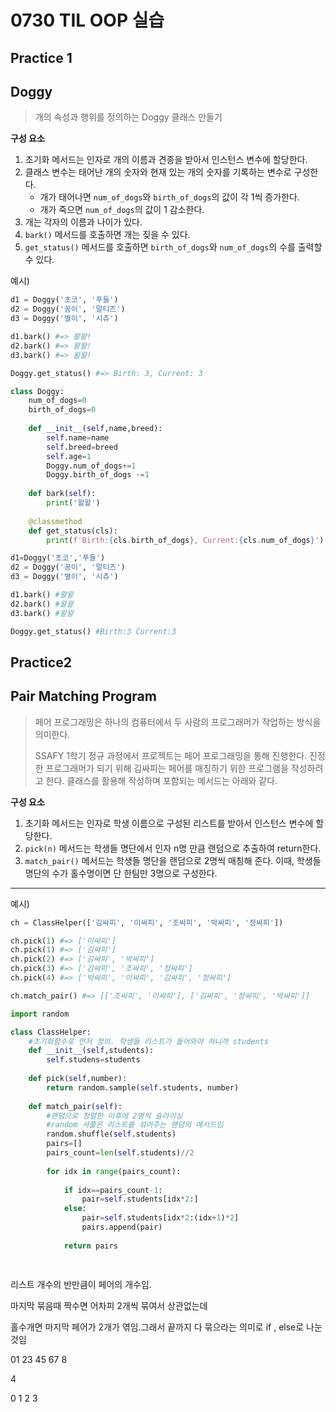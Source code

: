 # 0730 TIL OOP 실습



## Practice 1



## Doggy

> 개의 속성과 행위를 정의하는 Doggy 클래스 만들기

**구성 요소**

1. 초기화 메서드는 인자로 개의 이름과 견종을 받아서 인스턴스 변수에 할당한다.
2. 클래스 변수는 태어난 개의 숫자와 현재 있는 개의 숫자를 기록하는 변수로 구성한다.
   - 개가 태어나면 `num_of_dogs`와 `birth_of_dogs`의 값이 각 1씩 증가한다.
   - 개가 죽으면 `num_of_dogs`의 값이 1 감소한다.
3. 개는 각자의 이름과 나이가 있다.
4. `bark()` 메서드를 호출하면 개는 짖을 수 있다.
5. `get_status()` 메서드를 호출하면 `birth_of_dogs`와 `num_of_dogs`의 수를 출력할 수 있다.



예시)

```python
d1 = Doggy('초코', '푸들')
d2 = Doggy('꽁이', '말티즈')
d3 = Doggy('별이', '시츄')

d1.bark() #=> 왈왈!
d2.bark() #=> 왈왈!
d3.bark() #=> 왈왈!

Doggy.get_status() #=> Birth: 3, Current: 3
```



```python
class Doggy:
    num_of_dogs=0
    birth_of_dogs=0
    
    def __init__(self,name,breed):
        self.name=name
        self.breed=breed
        self.age=1
        Doggy.num_of_dogs+=1
        Doggy.birth_of_dogs -=1
        
    def bark(self):
        print('왈왈')
        
    @classmethod
    def get_status(cls):
        print(f'Birth:{cls.birth_of_dogs}, Current:{cls.num_of_dogs}')
```

```python
d1=Doggy('초코','푸들')
d2 = Doggy('꽁이', '말티즈')
d3 = Doggy('별이', '시츄')
```

```python
d1.bark() #왈왈
d2.bark() #왈왈
d3.bark() #왈왈

Doggy.get_status() #Birth:3 Current:3
```



## Practice2

## Pair Matching Program

> 페어 프로그래밍은 하나의 컴퓨터에서 두 사람의 프로그래머가 작업하는 방식을 의미한다.
>
> SSAFY 1학기 정규 과정에서 프로젝트는 페어 프로그래밍을 통해 진행한다. 진정한 프로그래머가 되기 위해 김싸피는 페어를 매칭하기 위한 프로그램을 작성하려고 한다. 클래스를 활용해 작성하며 포함되는 메서드는 아래와 같다.

**구성 요소**

1. 초기화 메서드는 인자로 학생 이름으로 구성된 리스트를 받아서 인스턴스 변수에 할당한다.
2. `pick(n)` 메서드는 학생들 명단에서 인자 n명 만큼 랜덤으로 추출하여 return한다.
3. `match_pair()` 메서드는 학생들 명단을 랜덤으로 2명씩 매칭해 준다. 이때, 학생들 명단의 수가 홀수명이면 단 한팀만 3명으로 구성한다.

------

예시)

```python
ch = ClassHelper(['김싸피', '이싸피', '조싸피', '박싸피', '정싸피'])

ch.pick(1) #=> ['이싸피']
ch.pick(1) #=> ['김싸피']
ch.pick(2) #=> ['김싸피', '박싸피']
ch.pick(3) #=> ['김싸피', '조싸피', '정싸피']
ch.pick(4) #=> ['박싸피', '이싸피', '김싸피', '정싸피']

ch.match_pair() #=> [['조싸피', '이싸피'], ['김싸피', '정싸피', '박싸피']]
```

```python
import random 

class ClassHelper:
    #초기화함수로 먼저 정의. 학생들 리스트가 들어와야 하니까 students
    def __init__(self,students):
        self.studens=students
    
    def pick(self,number):
        return random.sample(self.students, number)
    
    def match_pair(self):
        #랜덤으로 정렬한 이후에 2명씩 슬라이싱
        #random 셔플은 리스트를 섞어주는 랜덤의 메서드임
        random.shuffle(self.students)
        pairs=[]
        pairs_count=len(self.students)//2 
        
        for idx in range(pairs_count):
            
            if idx==pairs_count-1:
                pair=self.students[idx*2:]
            else:
                pair=self.students[idx*2:(idx+1)*2]
                pairs.append(pair)
                
            return pairs
            
        
```

리스트 개수의 반만큼이 페어의 개수임. 

마지막 묶음때 짝수면 어차피 2개씩 묶여서 상관없는데

홀수개면 마지막 페어가 2개가 엮임.그래서 끝까지 다 묶으라는 의미로  if , else로 나눈것임

01 23 45 67 8

4

0 1 2 3